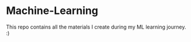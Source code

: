 # Machine-Learning
This repo contains all the materials I create during my ML learning journey. :) 
